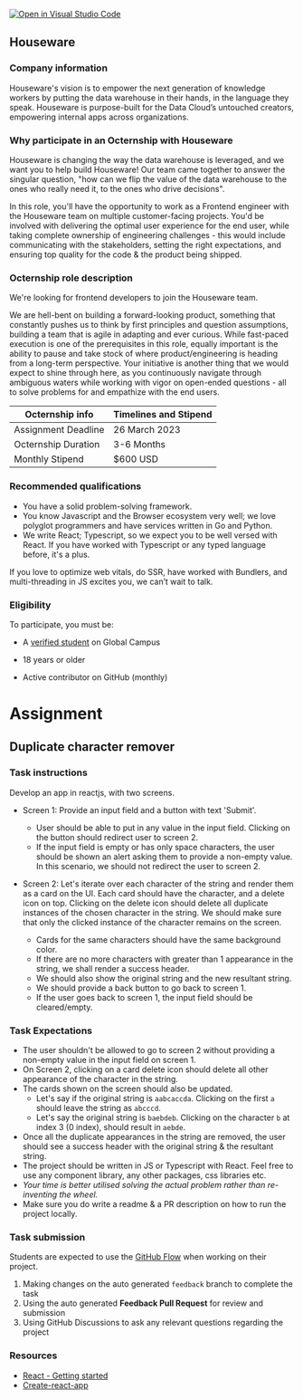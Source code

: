 [![Open in Visual Studio Code](https://classroom.github.com/assets/open-in-vscode-c66648af7eb3fe8bc4f294546bfd86ef473780cde1dea487d3c4ff354943c9ae.svg)](https://classroom.github.com/online_ide?assignment_repo_id=10424999&assignment_repo_type=AssignmentRepo)
## Houseware

### Company information 

Houseware's vision is to empower the next generation of knowledge workers by putting the data warehouse in their hands, in the language they speak. Houseware is purpose-built for the Data Cloud’s untouched creators, empowering internal apps across organizations. 

### Why participate in an Octernship with Houseware

Houseware is changing the way the data warehouse is leveraged, and we want you to help build Houseware! Our team came together to answer the singular question, "how can we flip the value of the data warehouse to the ones who really need it, to the ones who drive decisions". 

In this role, you'll have the opportunity to work as a Frontend engineer with the Houseware team on multiple customer-facing projects. You'd be involved with delivering the optimal user experience for the end user, while taking complete ownership of engineering challenges - this would include communicating with the stakeholders, setting the right expectations, and ensuring top quality for the code & the product being shipped.

### Octernship role description

We're looking for frontend developers to join the Houseware team. 

We are hell-bent on building a forward-looking product, something that constantly pushes us to think by first principles and question assumptions, building a team that is agile in adapting and ever curious. While fast-paced execution is one of the prerequisites in this role, equally important is the ability to pause and take stock of where product/engineering is heading from a long-term perspective. Your initiative is another thing that we would expect to shine through here, as you continuously navigate through ambiguous waters while working with vigor on open-ended questions - all to solve problems for and empathize with the end users.

| Octernship info  | Timelines and Stipend |
| ------------- | ------------- |
| Assignment Deadline  | 26 March 2023  |
| Octernship Duration  | 3-6 Months  |
| Monthly Stipend  | $600 USD  |

### Recommended qualifications

- You have a solid problem-solving framework.
- You know Javascript and the Browser ecosystem very well; we love polyglot programmers and have services written in Go and Python.
- We write React; Typescript, so we expect you to be well versed with React. If you have worked with Typescript or any typed language before, it's a plus.

If you love to optimize web vitals, do SSR, have worked with Bundlers, and multi-threading in JS excites you, we can’t wait to talk.

### Eligibility

To participate, you must be:

* A [verified student](https://education.github.com/discount_requests/pack_application) on Global Campus

* 18 years or older

* Active contributor on GitHub (monthly)

# Assignment

## Duplicate character remover

### Task instructions

Develop an app in reactjs, with two screens.
- Screen 1: Provide an input field and a button with text 'Submit'. 
    - User should be able to put in any value in the input field. Clicking on the button should redirect user to screen 2. 
    - If the input field is empty or has only space characters, the user should be shown an alert asking them to provide a non-empty value. In this scenario, we should not redirect the user to screen 2.

- Screen 2: Let's iterate over each character of the string and render them as a card on the UI. Each card should have the character, and a delete icon on top. Clicking on the delete icon should delete all duplicate instances of the chosen character in the string. We should make sure that only the clicked instance of the character remains on the screen. 
    - Cards for the same characters should have the same background color. 
    - If there are no more characters with greater than 1 appearance in the string, we shall render a success header. 
    - We should also show the original string and the new resultant string. 
    - We should provide a back button to go back to screen 1. 
    - If the user goes back to screen 1, the input field should be cleared/empty.

### Task Expectations

- The user shouldn't be allowed to go to screen 2 without providing a non-empty value in the input field on screen 1.
- On Screen 2, clicking on a card delete icon should delete all other appearance of the character in the string. 
- The cards shown on the screen should also be updated. 
  - Let's say if the original string is `aabcaccda`. Clicking on the first `a` should leave the string as `abcccd`. 
  - Let's say the original string is `baebdeb`. Clicking on the character `b` at index 3 (0 index), should result in `aebde`.
- Once all the duplicate appearances in the string are removed, the user should see a success header with the original string & the resultant string.
- The project should be written in JS or Typescript with React. Feel free to use any component library, any other packages, css libraries etc. 
- *Your time is better utilised solving the actual problem rather than re-inventing the wheel.*
- Make sure you do write a readme & a PR description on how to run the project locally.

### Task submission

Students are expected to use the [GitHub Flow](https://docs.github.com/en/get-started/quickstart/github-flow) when working on their project. 

1. Making changes on the auto generated `feedback` branch to complete the task
2. Using the auto generated **Feedback Pull Request** for review and submission
3. Using GitHub Discussions to ask any relevant questions regarding the project

### Resources

- [React - Getting started](https://reactjs.org/docs/getting-started.html)
- [Create-react-app](https://create-react-app.dev/)

